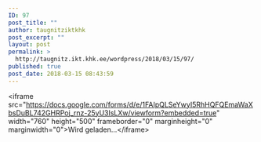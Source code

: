 ```yaml
---
ID: 97
post_title: ""
author: taugnitziktkhk
post_excerpt: ""
layout: post
permalink: >
  http://taugnitz.ikt.khk.ee/wordpress/2018/03/15/97/
published: true
post_date: 2018-03-15 08:43:59
---
```

&lt;iframe src="https://docs.google.com/forms/d/e/1FAIpQLSeYwyI5RhHQFQEmaWaXbsDuBL742GHRPoj_rnz-25yU3IsLXw/viewform?embedded=true" width="760" height="500" frameborder="0" marginheight="0" marginwidth="0"&gt;Wird geladen...&lt;/iframe&gt;